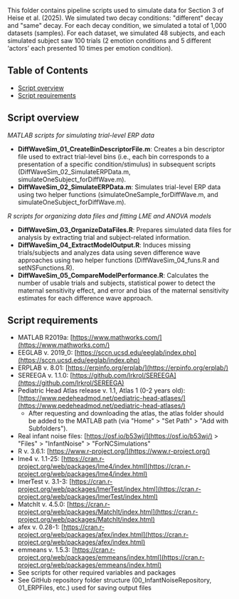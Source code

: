 This folder contains pipeline scripts used to simulate data for Section 3 of Heise et al. (2025). We simulated two decay conditions: "different" decay and "same" decay. For each decay condition, we simulated a total of 1,000 datasets (samples). For each dataset, we simulated 48 subjects, and each simulated subject saw 100 trials (2 emotion conditions and 5 different ‘actors’ each presented 10 times per emotion condition). 

## Table of Contents  
* [Script overview](#script-overview) 
* [Script requirements](#script-requirements)
  
## Script overview

*MATLAB scripts for simulating trial-level ERP data*
* **DiffWaveSim_01_CreateBinDescriptorFile.m**: Creates a bin descriptor file used to extract trial-level bins (i.e., each bin corresponds to a presentation of a specific condition/stimulus) in subsequent scripts (DiffWaveSim_02_SimulateERPData.m, simulateOneSubject_forDiffWave.m). 
* **DiffWaveSim_02_SimulateERPData.m**: Simulates trial-level ERP data using two helper functions (simulateOneSample_forDiffWave.m, and simulateOneSubject_forDiffWave.m).

*R scripts for organizing data files and fitting LME and ANOVA models*
* **DiffWaveSim_03_OrganizeDataFiles.R**: Prepares simulated data files for analysis by extracting trial and subject-related information.
* **DiffWaveSim_04_ExtractModelOutput.R**: Induces missing trials/subjects and analyzes data using seven difference wave approaches using two helper functions (DiffWaveSim_04_funs.R and setNSFunctions.R).
* **DiffWaveSim_05_CompareModelPerformance.R**: Calculates the number of usable trials and subjects, statistical power to detect the maternal sensitivity effect, and error and bias of the maternal sensitivity estimates for each difference wave approach. 

## Script requirements
* MATLAB R2019a: [https://www.mathworks.com/](https://www.mathworks.com/)
* EEGLAB v. 2019_0: [https://sccn.ucsd.edu/eeglab/index.php](https://sccn.ucsd.edu/eeglab/index.php)
* ERPLAB v. 8.01: [https://erpinfo.org/erplab/](https://erpinfo.org/erplab/)
* SEREEGA v. 1.1.0: [https://github.com/lrkrol/SEREEGA](https://github.com/lrkrol/SEREEGA)
* Pediatric Head Atlas release v. 1.1, Atlas 1 (0-2 years old): [https://www.pedeheadmod.net/pediatric-head-atlases/](https://www.pedeheadmod.net/pediatric-head-atlases/)
  * After requesting and downloading the atlas, the atlas folder should be added to the MATLAB path (via "Home" > "Set Path" > "Add with Subfolders").
* Real infant noise files: [https://osf.io/b53wj/](https://osf.io/b53wj/) > "Files" > "InfantNoise" > "ForNCSimulations"
* R v. 3.6.1: [https://www.r-project.org/](https://www.r-project.org/)
* lme4 v. 1.1-25: [https://cran.r-project.org/web/packages/lme4/index.html](https://cran.r-project.org/web/packages/lme4/index.html)
* lmerTest v. 3.1-3: [https://cran.r-project.org/web/packages/lmerTest/index.html](https://cran.r-project.org/web/packages/lmerTest/index.html)
* MatchIt v. 4.5.0: [https://cran.r-project.org/web/packages/MatchIt/index.html](https://cran.r-project.org/web/packages/MatchIt/index.html)
* afex v. 0.28-1: [https://cran.r-project.org/web/packages/afex/index.html](https://cran.r-project.org/web/packages/afex/index.html)
* emmeans v. 1.5.3: [https://cran.r-project.org/web/packages/emmeans/index.html](https://cran.r-project.org/web/packages/emmeans/index.html)
* See scripts for other required variables and packages
* See GitHub repository folder structure (00_InfantNoiseRepository, 01_ERPFiles, etc.) used for saving output files
